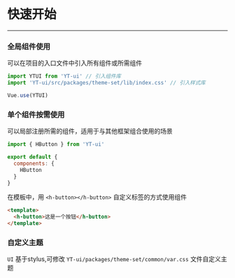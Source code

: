 # 快速开始 

----

### 全局组件使用

可以在项目的入口文件中引入所有组件或所需组件

```js
import YTUI from 'YT-ui' // 引入组件库
import 'YT-ui/src/packages/theme-set/lib/index.css' // 引入样式库

Vue.use(YTUI)
```

### 单个组件按需使用

可以局部注册所需的组件，适用于与其他框架组合使用的场景

```js
import { HButton } from 'YT-ui'

export default {
  components: {
    HButton
  }
}
```

在模板中，用 `<h-button></h-button>` 自定义标签的方式使用组件

```html
<template>
  <h-button>这是一个按钮</h-button>
</template>
```

### 自定义主题

`UI` 基于stylus,可修改 `YT-ui/packages/theme-set/common/var.css` 文件自定义主题
